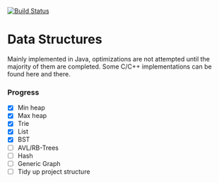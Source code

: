 [![Build Status](https://travis-ci.org/jfong361/data-structures.svg?branch=master)](https://travis-ci.org/jfong361/data-structures)
# Data Structures

Mainly implemented in Java, optimizations are not attempted until the majority of them are completed.
Some C/C++ implementations can be found here and there.

### Progress
- [x] Min heap
- [x] Max heap
- [x] Trie
- [x] List
- [x] BST
- [ ] AVL/RB-Trees 
- [ ] Hash
- [ ] Generic Graph
- [ ] Tidy up project structure
